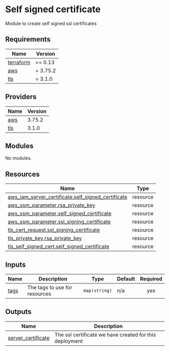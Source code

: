 # Self signed certificate

Module to create self signed ssl certificates

<!-- BEGIN_TF_DOCS -->
## Requirements

| Name | Version |
|------|---------|
| <a name="requirement_terraform"></a> [terraform](#requirement\_terraform) | >= 0.13 |
| <a name="requirement_aws"></a> [aws](#requirement\_aws) | = 3.75.2 |
| <a name="requirement_tls"></a> [tls](#requirement\_tls) | = 3.1.0 |

## Providers

| Name | Version |
|------|---------|
| <a name="provider_aws"></a> [aws](#provider\_aws) | 3.75.2 |
| <a name="provider_tls"></a> [tls](#provider\_tls) | 3.1.0 |

## Modules

No modules.

## Resources

| Name | Type |
|------|------|
| [aws_iam_server_certificate.self_signed_certificate](https://registry.terraform.io/providers/hashicorp/aws/3.75.2/docs/resources/iam_server_certificate) | resource |
| [aws_ssm_parameter.rsa_private_key](https://registry.terraform.io/providers/hashicorp/aws/3.75.2/docs/resources/ssm_parameter) | resource |
| [aws_ssm_parameter.self_signed_certificate](https://registry.terraform.io/providers/hashicorp/aws/3.75.2/docs/resources/ssm_parameter) | resource |
| [aws_ssm_parameter.ssl_signing_certificate](https://registry.terraform.io/providers/hashicorp/aws/3.75.2/docs/resources/ssm_parameter) | resource |
| [tls_cert_request.ssl_signing_certificate](https://registry.terraform.io/providers/hashicorp/tls/3.1.0/docs/resources/cert_request) | resource |
| [tls_private_key.rsa_private_key](https://registry.terraform.io/providers/hashicorp/tls/3.1.0/docs/resources/private_key) | resource |
| [tls_self_signed_cert.self_signed_certificate](https://registry.terraform.io/providers/hashicorp/tls/3.1.0/docs/resources/self_signed_cert) | resource |

## Inputs

| Name | Description | Type | Default | Required |
|------|-------------|------|---------|:--------:|
| <a name="input_tags"></a> [tags](#input\_tags) | The tags to use for resources | `map(string)` | n/a | yes |

## Outputs

| Name | Description |
|------|-------------|
| <a name="output_server_certificate"></a> [server\_certificate](#output\_server\_certificate) | The ssl certificate we have created for this deployment |
<!-- END_TF_DOCS -->
